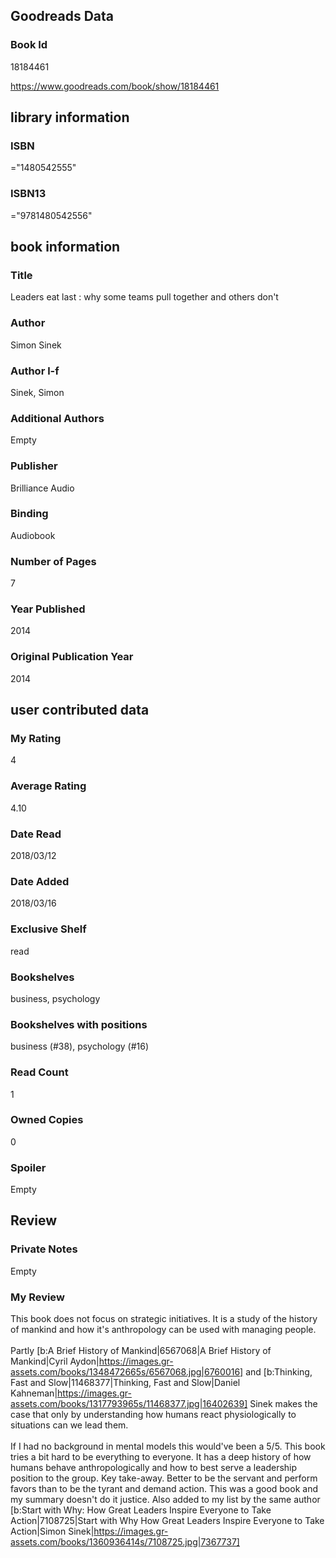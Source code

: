 <!-- This template shows how to bulk convert all columns of data into one markdown file -->
<!-- caveat: substitution key matches column headers from default export. You will get a KeyError if there's a mismatch -->

## Goodreads Data

### Book Id 

18184461

https://www.goodreads.com/book/show/18184461

## library information

### ISBN 
="1480542555"

### ISBN13 
="9781480542556"

## book information

### Title
Leaders eat last : why some teams pull together and others don't

### Author 
Simon Sinek

### Author l-f 
Sinek, Simon

### Additional Authors
Empty

### Publisher 
Brilliance Audio

### Binding
Audiobook

### Number of Pages
7

### Year Published
2014

### Original Publication Year 
2014

## user contributed data

### My Rating
4

### Average Rating
4.10

### Date Read
2018/03/12

### Date Added
2018/03/16

### Exclusive Shelf
read

### Bookshelves
business, psychology

### Bookshelves with positions
business (#38), psychology (#16)

### Read Count
1

### Owned Copies
0

### Spoiler 
Empty

## Review

### Private Notes
Empty

### My Review
This book does not focus on strategic initiatives. It is a study of the history of mankind and how it's anthropology can be used with managing people.<br/><br/>Partly [b:A Brief History of Mankind|6567068|A Brief History of Mankind|Cyril Aydon|https://images.gr-assets.com/books/1348472665s/6567068.jpg|6760016] and [b:Thinking, Fast and Slow|11468377|Thinking, Fast and Slow|Daniel Kahneman|https://images.gr-assets.com/books/1317793965s/11468377.jpg|16402639] Sinek makes the case that only by understanding how humans react physiologically to situations can we lead them.<br/><br/>If I had no background in mental models this would've been a 5/5. This book tries a bit hard to be everything to everyone. It has a deep history of how humans behave anthropologically and how to best serve a leadership position to the group. Key take-away. Better to be the servant and perform favors than to be the tyrant and demand action. This was a good book and my summary doesn't do it justice. Also added to my list by the same author [b:Start with Why: How Great Leaders Inspire Everyone to Take Action|7108725|Start with Why  How Great Leaders Inspire Everyone to Take Action|Simon Sinek|https://images.gr-assets.com/books/1360936414s/7108725.jpg|7367737]